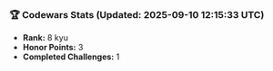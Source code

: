 ### 🏆 Codewars Stats (Updated: 2025-09-10 12:15:33 UTC)

- **Rank:** 8 kyu
- **Honor Points:** 3
- **Completed Challenges:** 1
